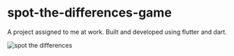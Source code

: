 # spot-the-differences-game
A project assigned to me at work. Built and developed using flutter and dart.
<br>

![spot the differences](https://github.com/peterdobrev/spot-the-differences-application/assets/78638859/87349eec-ec4a-4a28-8f7a-6da3021354d2)
